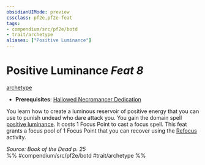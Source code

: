 ```yaml
---
obsidianUIMode: preview
cssclass: pf2e,pf2e-feat
tags:
- compendium/src/pf2e/botd
- trait/archetype
aliases: ["Positive Luminance"]
---
```

# Positive Luminance  *Feat 8*  
[archetype](/rules/traits/archetype.md)  

- **Prerequisites**: [Hallowed Necromancer Dedication](/compendium/feats/hallowed-necromancer-dedication-botd.md)

You learn how to create a luminous reservoir of positive energy that you can use to punish undead who dare attack you. You gain the domain spell [positive luminance](/compendium/spells/positive-luminance.md). It costs 1 Focus Point to cast a focus spell. This feat grants a focus pool of 1 Focus Point that you can recover using the [Refocus](/rules/actions/refocus.md) activity.

*Source: Book of the Dead p. 25*  
%% #compendium/src/pf2e/botd #trait/archetype %%